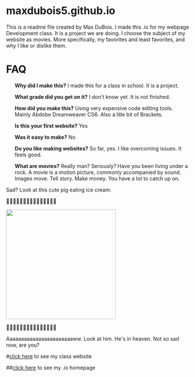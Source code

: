 # maxdubois5.github.io
This is a readme file created by Max DuBois. I made this .io for my webpage Development class. It is a project we are doing. I choose the subject of my website as movies. More specifically, my favorites and least favorites, and why I like or dislike them.
# FAQ
<ol>

<strong>Why did I make this?</strong>
I made this for a class in school. It is a project.
</ol>
<ol>
<strong>What grade did you get on it?</strong>
I don't know yet. It is not finished.
</ol>
<ol>
<strong>How did you make this?</strong>
Using very expensive code editing tools. Mainly Abdobe Dreamweaver CS6. Also a litle bit of Brackets.
</ol>
<ol>
<strong>Is this your first website?</strong>
Yes
</ol>
<ol>
<strong>Was it easy to make?</strong>
No
</ol>
<ol>
<strong>Do you like making websites?</strong>
So far, yes. I like overcoming issues. It feels good.
</ol>
<ol>
<strong>What are movies?</strong>
Really man? Seriously? Have you been living under a rock. A movie is a motion picture, commonly accompanied by sound. Images move. Tell story. Make money. You have a lot to catch up on. 
</ol>
Sad? Look at this cute pig eating ice cream: 

:pig::pig::pig::pig::pig::pig::pig::pig::pig::pig::pig::pig::pig::pig::pig:

<img src="http://cdn1.theodysseyonline.com/files/2015/10/21/635809863847228969126235165_1200.jpg" width="300">

:pig::pig::pig::pig::pig::pig::pig::pig::pig::pig::pig::pig::pig::pig::pig:

Aaaaaaaaaaaaaaaaaaaaaaaww. Look at him. He's in heaven. Not so sad now, are you?

#[click here](http://maxdubois5.github.io/wpd/PersonalWebsite) to see my class website


##[click here](http://maxdubois5.github.io) to see my .io homepage


